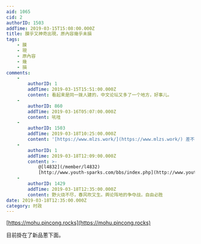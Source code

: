 ```yaml
---
aid: 1065
cid: 2
authorID: 1503
addTime: 2019-03-15T15:08:00.000Z
title: 膜乎又神奇出現，原內容幾乎未損
tags:
    - 膜
    - 現
    - 原內容
    - 幾
    - 損
comments:
    -
        authorID: 1
        addTime: 2019-03-15T15:51:00.000Z
        content: 看起来是同一拨人建的，中文论坛又多了一个地方，好事儿。
    -
        authorID: 860
        addTime: 2019-03-16T05:07:00.000Z
        content: 吼哇
    -
        authorID: 1503
        addTime: 2019-03-18T10:25:00.000Z
        content: '[https://www.mlzs.work/](https://www.mlzs.work/) 差不多同時，马列之声倒了'
    -
        authorID: 1
        addTime: 2019-03-18T12:09:00.000Z
        content: >-
            @[l4832](/member/l4832)
            [http://www.youth-sparks.com/bbs/index.php](http://www.youth-sparks.com/bbs/index.php)
    -
        authorID: 1429
        addTime: 2019-03-18T12:35:00.000Z
        content: 野火烧不尽，春风吹又生。舆论阵地的争夺战，自由必胜
date: 2019-03-18T12:35:00.000Z
category: 时政
---
```


[https://mohu.pincong.rocks](https://mohu.pincong.rocks)

目前掛在了新品蔥下面。

